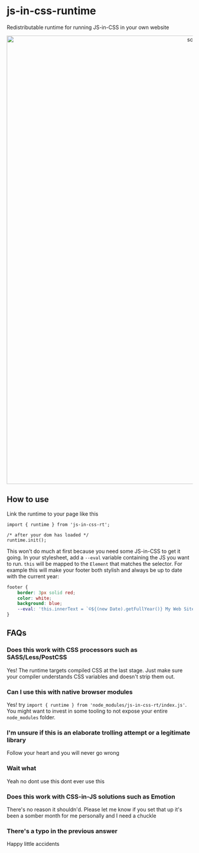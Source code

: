 # js-in-css-runtime

Redistributable runtime for running JS-in-CSS in your own website

<center>
<img width="1212" alt="screenshot 2019-01-12 at 12 44 15 pm" src="https://user-images.githubusercontent.com/11539094/51073373-df946e00-1667-11e9-9d6d-451a9966fc3f.png">
</center>

## How to use

Link the runtime to your page like this

```es6
import { runtime } from 'js-in-css-rt';

/* after your dom has loaded */
runtime.init();
```

This won't do much at first because you need some JS-in-CSS to get it going. In your stylesheet, add a `--eval` variable containing the JS you want to run. `this` will be mapped to the `Element` that matches the selector. For example this will make your footer both stylish and always be up to date with the current year:

```css
footer {
	border: 3px solid red;
	color: white;
	background: blue;
	--eval: 'this.innerText = `©${(new Date).getFullYear()} My Web Site`';
}
```

## FAQs

### Does this work with CSS processors such as SASS/Less/PostCSS

Yes! The runtime targets compiled CSS at the last stage. Just make sure your compiler understands CSS variables and doesn't strip them out.

### Can I use this with native browser modules

Yes! try `import { runtime } from 'node_modules/js-in-css-rt/index.js'`. You might want to invest in some tooling to not expose your entire `node_modules` folder.

### I'm unsure if this is an elaborate trolling attempt or a legitimate library

Follow your heart and you will never go wrong

### Wait what

Yeah no dont use this dont ever use this

### Does this work with CSS-in-JS solutions such as Emotion

There's no reason it shouldn'd. Please let me know if you set that up it's been a somber month for me personally and I need a chuckle

### There's a typo in the previous answer

Happy little accidents

